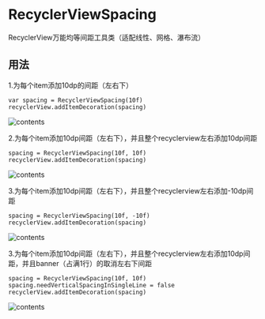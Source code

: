 # RecyclerViewSpacing
RecyclerView万能均等间距工具类（适配线性、网格、瀑布流）

## 用法
1.为每个item添加10dp的间距（左右下）
```
var spacing = RecyclerViewSpacing(10f)
recyclerView.addItemDecoration(spacing)
```
![contents](https://xkz-1252121784.cos.ap-chengdu.myqcloud.com/rv1.jpeg)


2.为每个item添加10dp间距（左右下），并且整个recyclerview左右添加10dp间距
```
spacing = RecyclerViewSpacing(10f, 10f)
recyclerView.addItemDecoration(spacing)
```
![contents](https://xkz-1252121784.cos.ap-chengdu.myqcloud.com/rv2.jpeg)


3.为每个item添加10dp间距（左右下），并且整个recyclerview左右添加-10dp间距
```
spacing = RecyclerViewSpacing(10f, -10f)
recyclerView.addItemDecoration(spacing)
```
![contents](https://xkz-1252121784.cos.ap-chengdu.myqcloud.com/rv3.jpeg)


3.为每个item添加10dp间距（左右下），并且整个recyclerview左右添加10dp间距，并且banner（占满1行）的取消左右下间距
```
spacing = RecyclerViewSpacing(10f, 10f)
spacing.needVerticalSpacingInSingleLine = false
recyclerView.addItemDecoration(spacing)
```
![contents](https://xkz-1252121784.cos.ap-chengdu.myqcloud.com/rv4.jpeg)
